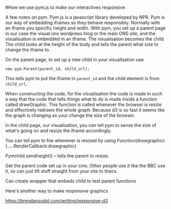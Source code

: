 #How we use pym.js to make our interactives responsive

A few notes on pym. Pym.js is a javascript library developed by NPR. Pym is our way of embedding iframes so they behave responsibly. Normally with an iframe you specific height and width. With pym, you set up a parent page in our case the visual.ons wordpress blog or the main ONS site, and the visualisation is embedded in an iframe. The visualisation becomes the child. The child looks at the height of the body and tells the parent what size to change the iframe to. 

On the parent page, to set up a new child in your visualisation use

`new pym.Parent(parent_id, child_url);`

This tells pym to put the iframe in `parent_id` and the child element is from `child_url`.

When constructing the code, for the visualisation the code is made in such a way that the code that tells things what to do is made inside a function called drawGraphic. This function is called whenever the browser is resize and effectively redraws the whole graph. Because d3 is so fast it seems like the graph is changing as your change the size of the browser. 



In the child page, our visualisation, you can tell pym to sense the size of what's going on and resize the iframe accordingly. 





You can tell pym to fire whenever is resized by using
Function(drawgraphic){…..RenderCallback:drawgraphic}

Pymchild.sendheight() – tells the parent to resize.

Get the parent code set up in your cms. Other people use it like the BBC use it, so can just lift stuff straight from your site to theirs.

Can create wrapper that embeds child to test parent functions



Here's another way to make responsive graphics

https://brendansudol.com/writing/responsive-d3

